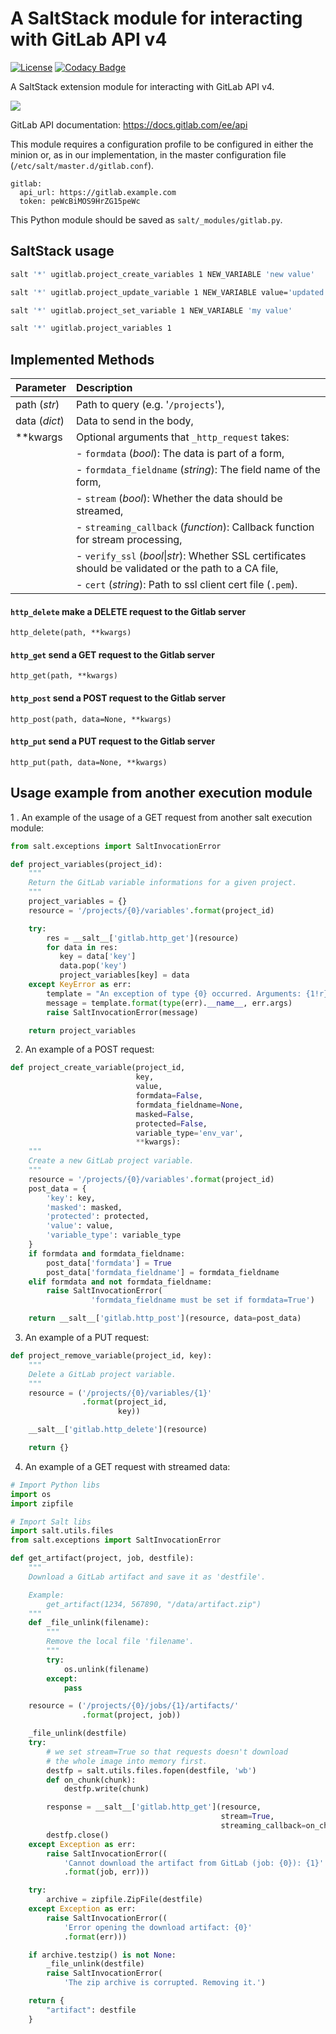 # A SaltStack module for interacting with GitLab API v4

[![License](https://img.shields.io/badge/License-Apache--2.0-blue.svg)](https://spdx.org/licenses/Apache-2.0.html)
[![Codacy Badge](https://app.codacy.com/project/badge/Grade/34d9d4b1414c4d24a65bf1c4172ef636)](https://www.codacy.com/manual/madrisan/saltstack-gitlab-apiv4?utm_source=github.com&amp;utm_medium=referral&amp;utm_content=madrisan/saltstack-gitlab-apiv4&amp;utm_campaign=Badge_Grade)

A SaltStack extension module for interacting with GitLab API v4.

![](images/gitlab_logo.png?raw=true)

GitLab API documentation: <https://docs.gitlab.com/ee/api>

This module requires a configuration profile to be configured in either the minion or, as in our implementation, in the master configuration file (`/etc/salt/master.d/gitlab.conf`).

    gitlab:
      api_url: https://gitlab.example.com
      token: peWcBiMOS9HrZG15peWc

This Python module should be saved as `salt/_modules/gitlab.py`.

## SaltStack usage
```bash
salt '*' ugitlab.project_create_variables 1 NEW_VARIABLE 'new value'

salt '*' ugitlab.project_update_variable 1 NEW_VARIABLE value='updated value' protected=True

salt '*' ugitlab.project_set_variable 1 NEW_VARIABLE 'my value'

salt '*' ugitlab.project_variables 1
```

## Implemented Methods

| Parameter     | Description                                                                  |
|:--------------|:-----------------------------------------------------------------------------|
| path (*str*)  | Path to query (e.g. '`/projects`'),                                          |
| data (*dict*) | Data to send in the body,                                                    |
| **kwargs      | Optional arguments that `_http_request` takes:                               |
|               | - `formdata` (*bool*): The data is part of a form,                           |
|               | - `formdata_fieldname` (*string*): The field name of the form,               |
|               | - `stream` (*bool*): Whether the data should be streamed,                    |
|               | - `streaming_callback` (*function*): Callback function for stream processing,|
|               | - `verify_ssl` (*bool*\|*str*): Whether SSL certificates should be validated or the path to a CA file,|
|               | - `cert` (*string*): Path to ssl client cert file (`.pem`).                  |

#### `http_delete` make a DELETE request to the Gitlab server

    http_delete(path, **kwargs)
    
#### `http_get` send a GET request to the Gitlab server

    http_get(path, **kwargs)

#### `http_post` send a POST request to the Gitlab server

    http_post(path, data=None, **kwargs)

#### `http_put` send a PUT request to the Gitlab server

    http_put(path, data=None, **kwargs)

## Usage example from another execution module

1 . An example of the usage of a GET request from another salt execution module:

```python
from salt.exceptions import SaltInvocationError

def project_variables(project_id):
    """
    Return the GitLab variable informations for a given project.
    """
    project_variables = {}
    resource = '/projects/{0}/variables'.format(project_id)

    try:
        res = __salt__['gitlab.http_get'](resource)
        for data in res:
           key = data['key']
           data.pop('key')
           project_variables[key] = data
    except KeyError as err:
        template = "An exception of type {0} occurred. Arguments: {1!r}"
        message = template.format(type(err).__name__, err.args)
        raise SaltInvocationError(message)

    return project_variables
```
2. An example of a POST request:

```python
def project_create_variable(project_id,
                            key,
                            value,
                            formdata=False,
                            formdata_fieldname=None,
                            masked=False,
                            protected=False,
                            variable_type='env_var',
                            **kwargs):
    """
    Create a new GitLab project variable.
    """
    resource = '/projects/{0}/variables'.format(project_id)
    post_data = {
        'key': key,
        'masked': masked,
        'protected': protected,
        'value': value,
        'variable_type': variable_type
    }
    if formdata and formdata_fieldname:
        post_data['formdata'] = True
        post_data['formdata_fieldname'] = formdata_fieldname
    elif formdata and not formdata_fieldname:
        raise SaltInvocationError(
                  'formdata_fieldname must be set if formdata=True')

    return __salt__['gitlab.http_post'](resource, data=post_data)
```

3. An example of a PUT request:

```python
def project_remove_variable(project_id, key):
    """
    Delete a GitLab project variable.
    """
    resource = ('/projects/{0}/variables/{1}'
                .format(project_id,
                        key))

    __salt__['gitlab.http_delete'](resource)

    return {}
```

4. An example of a GET request with streamed data:

```python
# Import Python libs
import os
import zipfile

# Import Salt libs
import salt.utils.files
from salt.exceptions import SaltInvocationError

def get_artifact(project, job, destfile):
    """
    Download a GitLab artifact and save it as 'destfile'.

    Example:
        get_artifact(1234, 567890, "/data/artifact.zip")
    """
    def _file_unlink(filename):
        """
        Remove the local file 'filename'.
        """
        try:
            os.unlink(filename)
        except:
            pass

    resource = ('/projects/{0}/jobs/{1}/artifacts/'
                .format(project, job))

    _file_unlink(destfile)
    try:
        # we set stream=True so that requests doesn't download
        # the whole image into memory first.
        destfp = salt.utils.files.fopen(destfile, 'wb')
        def on_chunk(chunk):
            destfp.write(chunk)

        response = __salt__['gitlab.http_get'](resource,
                                               stream=True,
                                               streaming_callback=on_chunk)
        destfp.close()
    except Exception as err:
        raise SaltInvocationError((
            'Cannot download the artifact from GitLab (job: {0}): {1}'
            .format(job, err)))

    try:
        archive = zipfile.ZipFile(destfile)
    except Exception as err:
        raise SaltInvocationError((
            'Error opening the download artifact: {0}'
            .format(err)))

    if archive.testzip() is not None:
        _file_unlink(destfile)
        raise SaltInvocationError(
            'The zip archive is corrupted. Removing it.')

    return {
        "artifact": destfile
    }
```
